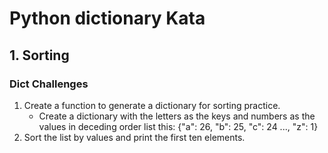 # Python dictionary Kata

## 1. Sorting

### Dict Challenges

1. Create a function to generate a dictionary for sorting practice.
    * Create a dictionary with the letters as the keys and numbers as the values in deceding order list this: {"a": 26, "b": 25, "c": 24 ..., "z": 1}
2. Sort the list by values and print the first ten elements.